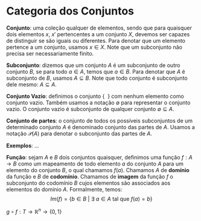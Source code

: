 # Categoria dos Conjuntos

**Conjunto**: uma coleção qualquer de elementos, sendo que para quaisquer dois elementos $x$, $x'$ pertencentes a um conjunto $X$, devemos ser capazes de distinguir se são iguais ou diferentes. Para denotar que um elemento pertence a um conjunto, usamos $x \in X$. Note que um subconjunto não precisa ser necessariamente finito. 

**Subconjunto**: dizemos que um conjunto $A$ é um subconjunto de outro conjunto $B$, se para todo $a \in A$, temos que $a \in B$. Para denotar que $A$ é subconjunto de $B$, usamos $A \subseteq B$. Note que todo conjunto é subconjunto dele mesmo: $A \subseteq A$.

**Conjunto Vazio**: definimos o conjunto $\{\ \ \}$ com nenhum elemento como conjunto vazio. Também usamos a notação $\emptyset$ para representar o conjunto vazio. O conjunto vazio é subconjunto de qualquer conjunto $\emptyset \subseteq A$.

**Conjunto de partes**: o conjunto de todos os possíveis subconjuntos de um determinado conjunto $A$ é denominado conjunto das partes de $A$. Usamos a notação $\mathcal{P}(A)$ para denotar o subconjunto das partes de $A$.

**Exemplos**: ...

**Função**: sejam $A$ e $B$ dois conjuntos quaisquer, definimos uma função $f: A \rightarrow B$ como um mapeamento de todo elemento $a$ do conjunto $A$ para um elemento do conjunto $B$, o qual chamamos $f(a)$. Chamamos $A$ de **domínio** da função e $B$ de **codomínio**. Chamamos de **imagem** da função $f$ o subconjunto do codomínio $B$ cujos elementos são associados aos elementos do domínio $A$. Formalmente, temos: 
$$Im(f) = \{b \in B \ \vert \ \exists \ a \in A \text{ tal que } f(a) = b \}$$

$g \circ f: T \rightarrow \mathbb{R}^n \rightarrow \{0,1\}$
